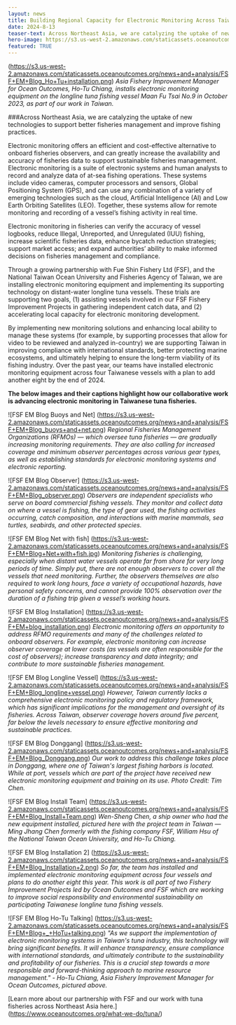 ```yaml
---
layout: news
title: Building Regional Capacity for Electronic Monitoring Across Taiwan 
date: 2024-8-13
teaser-text: Across Northeast Asia, we are catalyzing the uptake of new technologies to support better fisheries management and improve fishing practices. 
hero-image: https://s3.us-west-2.amazonaws.com/staticassets.oceanoutcomes.org/news+and+analysis/FSF+EM+Blog_Ho+Tu+installation.png
featured: TRUE 
---
```

(https://s3.us-west-2.amazonaws.com/staticassets.oceanoutcomes.org/news+and+analysis/FSF+EM+Blog_Ho+Tu+installation.png) 
*Asia Fishery Improvement Manager for Ocean Outcomes, Ho-Tu Chiang, installs electronic monitoring equipment on the longline tuna fishing vessel Maan Fu Tsai No.9 in October 2023, as part of our work in Taiwan.*

###Across Northeast Asia, we are catalyzing the uptake of new technologies to support better fisheries management and improve fishing practices. 

Electronic monitoring offers an efficient and cost-effective alternative to onboard fisheries observers, and can greatly increase the availability and accuracy of fisheries data to support sustainable fisheries management. Electronic monitoring is a suite of electronic systems and human analysts to record and analyze data of at-sea fishing operations. These systems include video cameras, computer processors and sensors, Global Positioning System (GPS), and can use any combination of a variety of emerging technologies such as the cloud, Artificial Intelligence (AI) and Low Earth Orbiting Satellites (LEO). Together, these systems allow for remote monitoring and recording of a vessel’s fishing activity in real time. 

Electronic monitoring in fisheries can verify the accuracy of vessel logbooks, reduce Illegal, Unreported, and Unregulated (IUU) fishing, increase scientific fisheries data, enhance bycatch reduction strategies; support market access; and expand authorities’ ability to make informed decisions on fisheries management and compliance.

Through a growing partnership with Fue Shin Fishery Ltd (FSF), and the National Taiwan Ocean University and Fisheries Agency of Taiwan, we are installing electronic monitoring equipment and implementing its supporting technology on distant-water longline tuna vessels. These trials are supporting two goals, (1) assisting vessels involved in our FSF Fishery Improvement Projects in gathering independent catch data, and (2) accelerating local capacity for electronic monitoring development. 

By implementing new monitoring solutions and enhancing local ability to manage these systems (for example, by supporting processes that allow for video to be reviewed and analyzed in-country) we are supporting Taiwan in improving compliance with international standards, better protecting marine ecosystems, and ultimately helping to ensure the long-term viability of its fishing industry. Over the past year, our teams have installed electronic monitoring equipment across four Taiwanese vessels with a plan to add another eight by the end of 2024. 

**The below images and their captions highlight how our collaborative work is advancing electronic monitoring in Taiwanese tuna fisheries.** 

![FSF EM Blog Buoys and Net]
(https://s3.us-west-2.amazonaws.com/staticassets.oceanoutcomes.org/news+and+analysis/FSF+EM+Blog_buoys+and+net.png)
*Regional Fisheries Management Organizations (RFMOs) — which oversee tuna fisheries — are gradually increasing monitoring requirements. They are also calling for increased coverage and minimum observer percentages across various gear types, as well as establishing standards for electronic monitoring systems and electronic reporting.*

![FSF EM Blog Observer]
(https://s3.us-west-2.amazonaws.com/staticassets.oceanoutcomes.org/news+and+analysis/FSF+EM+Blog_observer.png)
*Observers are independent specialists who serve on board commercial fishing vessels. They monitor and collect data on where a vessel is fishing, the type of gear used, the fishing activities occurring, catch composition, and interactions with marine mammals, sea turtles, seabirds, and other protected species.*

![FSF EM Blog Net with fish]
(https://s3.us-west-2.amazonaws.com/staticassets.oceanoutcomes.org/news+and+analysis/FSF+EM+Blog+Net+with+fish.jpg)
*Monitoring fisheries is challenging, especially when distant water vessels operate far from shore for very long periods of time. Simply put, there are not enough observers to cover all the vessels that need monitoring. Further, the observers themselves are also required to work long hours, face a variety of occupational hazards, have personal safety concerns, and cannot provide 100% observation over the duration of a fishing trip given a vessel’s working hours.*

![FSF EM Blog Installation]
(https://s3.us-west-2.amazonaws.com/staticassets.oceanoutcomes.org/news+and+analysis/FSF+EM+blog_installation.png)
*Electronic monitoring offers an opportunity to address RFMO requirements and many of the challenges related to onboard observers. For example, electronic monitoring can increase observer coverage at lower costs (as vessels are often responsible for the cost of observers); increase transparency and data integrity; and contribute to more sustainable fisheries management.*

![FSF EM Blog Longline Vessel]
(https://s3.us-west-2.amazonaws.com/staticassets.oceanoutcomes.org/news+and+analysis/FSF+EM+Blog_longline+vessel.png)
*However, Taiwan currently lacks a comprehensive electronic monitoring policy and regulatory framework, which has significant implications for the management and oversight of its fisheries.  Across Taiwan, observer coverage hovers around five percent, far below the levels necessary to ensure effective monitoring and sustainable practices.*

![FSF EM Blog Donggang]
(https://s3.us-west-2.amazonaws.com/staticassets.oceanoutcomes.org/news+and+analysis/FSF+EM+Blog_Donggang.png)
*Our work to address this challenge takes place in Donggang, where one of Taiwan's largest fishing harbors is located. While at port, vessels which are part of the project have received new electronic monitoring equipment and training on its use. Photo Credit: Tim Chen.*

![FSF EM Blog Install Team]
(https://s3.us-west-2.amazonaws.com/staticassets.oceanoutcomes.org/news+and+analysis/FSF+EM+Blog_Install+Team.png)
*Wen-Sheng Chen, a ship owner who had the new equipment installed, pictured here with the project team in Taiwan — Ming Jhang Chen formerly with the fishing company FSF, William Hsu of the National Taiwan Ocean University, and Ho-Tu Chiang.*

![FSF EM Blog Installation 2]
(https://s3.us-west-2.amazonaws.com/staticassets.oceanoutcomes.org/news+and+analysis/FSF+EM+Blog_Installation+2.png)
*So far, the team has installed and implemented electronic monitoring equipment across four vessels and plans to do another eight this year. This work is all part of two Fishery Improvement Projects led by Ocean Outcomes and FSF which are working to improve social responsibility and environmental sustainability on participating Taiwanese longline tuna fishing vessels.*

![FSF EM Blog Ho-Tu Talking]
(https://s3.us-west-2.amazonaws.com/staticassets.oceanoutcomes.org/news+and+analysis/FSF+EM+Blog+_+HoTu+talking.png)
*"As we support the implementation of electronic monitoring systems in Taiwan's tuna industry, this technology will bring significant benefits. It will enhance transparency, ensure compliance with international standards, and ultimately contribute to the sustainability and profitability of our fisheries. This is a crucial step towards a more responsible and forward-thinking approach to marine resource management." - Ho-Tu Chiang, Asia Fishery Improvement Manager for Ocean Outcomes, pictured above.*

[Learn more about our partnership with FSF and our work with tuna fisheries across Northeast Asia here.] (https://www.oceanoutcomes.org/what-we-do/tuna/)
